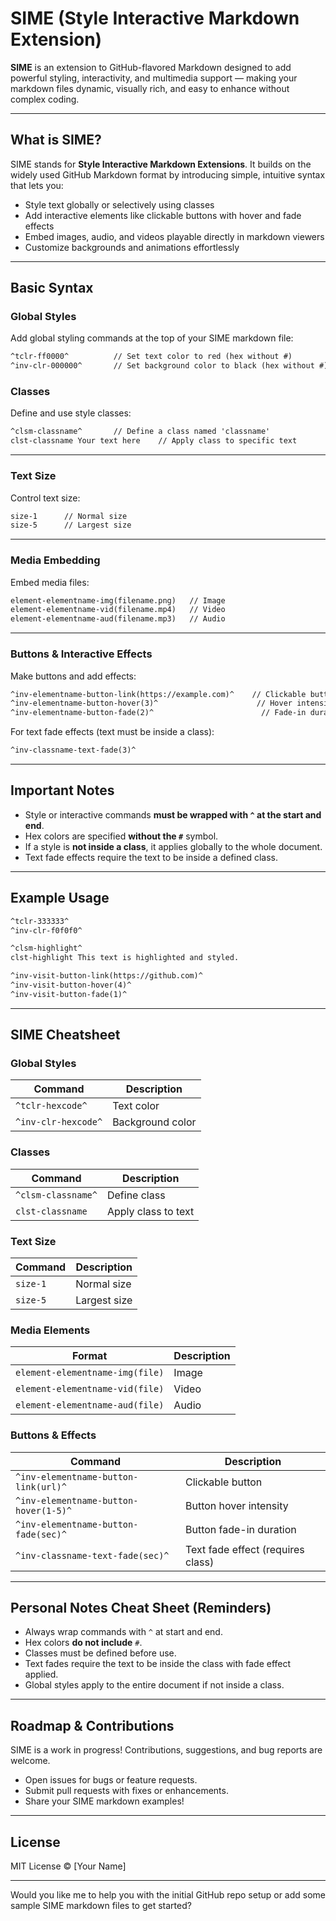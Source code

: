 
# SIME (Style Interactive Markdown Extension)

**SIME** is an extension to GitHub-flavored Markdown designed to add powerful styling, interactivity, and multimedia support — making your markdown files dynamic, visually rich, and easy to enhance without complex coding.

---

## What is SIME?

SIME stands for **Style Interactive Markdown Extensions**. It builds on the widely used GitHub Markdown format by introducing simple, intuitive syntax that lets you:

* Style text globally or selectively using classes
* Add interactive elements like clickable buttons with hover and fade effects
* Embed images, audio, and videos playable directly in markdown viewers
* Customize backgrounds and animations effortlessly

---

## Basic Syntax

### Global Styles

Add global styling commands at the top of your SIME markdown file:

```markdown
^tclr-ff0000^          // Set text color to red (hex without #)
^inv-clr-000000^       // Set background color to black (hex without #)
```

### Classes

Define and use style classes:

```markdown
^clsm-classname^       // Define a class named 'classname'
clst-classname Your text here    // Apply class to specific text
```

---

### Text Size

Control text size:

```markdown
size-1      // Normal size
size-5      // Largest size
```

---

### Media Embedding

Embed media files:

```markdown
element-elementname-img(filename.png)   // Image
element-elementname-vid(filename.mp4)   // Video
element-elementname-aud(filename.mp3)   // Audio
```

---

### Buttons & Interactive Effects

Make buttons and add effects:

```markdown
^inv-elementname-button-link(https://example.com)^    // Clickable button
^inv-elementname-button-hover(3)^                      // Hover intensity (1-5)
^inv-elementname-button-fade(2)^                        // Fade-in duration in seconds
```

For text fade effects (text must be inside a class):

```markdown
^inv-classname-text-fade(3)^
```

---

## Important Notes

* Style or interactive commands **must be wrapped with `^` at the start and end**.
* Hex colors are specified **without the `#`** symbol.
* If a style is **not inside a class**, it applies globally to the whole document.
* Text fade effects require the text to be inside a defined class.

---

## Example Usage

```markdown
^tclr-333333^
^inv-clr-f0f0f0^

^clsm-highlight^
clst-highlight This text is highlighted and styled.

^inv-visit-button-link(https://github.com)^
^inv-visit-button-hover(4)^
^inv-visit-button-fade(1)^
```

---

## SIME Cheatsheet

### Global Styles

| Command             | Description      |
| ------------------- | ---------------- |
| `^tclr-hexcode^`    | Text color       |
| `^inv-clr-hexcode^` | Background color |

### Classes

| Command            | Description         |
| ------------------ | ------------------- |
| `^clsm-classname^` | Define class        |
| `clst-classname`   | Apply class to text |

### Text Size

| Command  | Description  |
| -------- | ------------ |
| `size-1` | Normal size  |
| `size-5` | Largest size |

### Media Elements

| Format                          | Description |
| ------------------------------- | ----------- |
| `element-elementname-img(file)` | Image       |
| `element-elementname-vid(file)` | Video       |
| `element-elementname-aud(file)` | Audio       |

### Buttons & Effects

| Command                               | Description                       |
| ------------------------------------- | --------------------------------- |
| `^inv-elementname-button-link(url)^`  | Clickable button                  |
| `^inv-elementname-button-hover(1-5)^` | Button hover intensity            |
| `^inv-elementname-button-fade(sec)^`  | Button fade-in duration           |
| `^inv-classname-text-fade(sec)^`      | Text fade effect (requires class) |

---

## Personal Notes Cheat Sheet (Reminders)

* Always wrap commands with `^` at start and end.
* Hex colors **do not include** `#`.
* Classes must be defined before use.
* Text fades require the text to be inside the class with fade effect applied.
* Global styles apply to the entire document if not inside a class.

---

## Roadmap & Contributions

SIME is a work in progress! Contributions, suggestions, and bug reports are welcome.

* Open issues for bugs or feature requests.
* Submit pull requests with fixes or enhancements.
* Share your SIME markdown examples!

---

## License

MIT License © [Your Name]

---

Would you like me to help you with the initial GitHub repo setup or add some sample SIME markdown files to get started?
